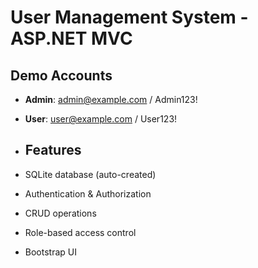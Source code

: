 # User Management System - ASP.NET MVC

## Demo Accounts
- **Admin**: admin@example.com / Admin123!
- **User**: user@example.com / User123!

- ## Features
- SQLite database (auto-created)
- Authentication & Authorization
- CRUD operations
- Role-based access control
- Bootstrap UI
